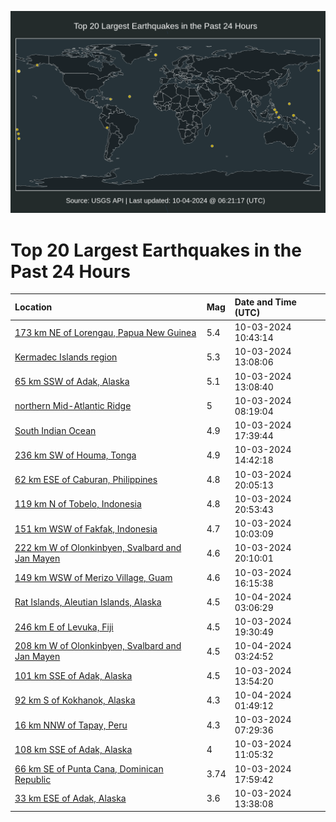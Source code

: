 ![Map](./map.png)

# Top 20 Largest Earthquakes in the Past 24 Hours

| Location | Mag | Date and Time (UTC) |
|:---|:---|:---|
| [173 km NE of Lorengau, Papua New Guinea](https://earthquake.usgs.gov/earthquakes/eventpage/us6000nw94) | 5.4 | 10-03-2024 10:43:14 |
| [Kermadec Islands region](https://earthquake.usgs.gov/earthquakes/eventpage/us6000nw9u) | 5.3 | 10-03-2024 13:08:06 |
| [65 km SSW of Adak, Alaska](https://earthquake.usgs.gov/earthquakes/eventpage/us6000nw9t) | 5.1 | 10-03-2024 13:08:40 |
| [northern Mid-Atlantic Ridge](https://earthquake.usgs.gov/earthquakes/eventpage/us6000nw8l) | 5 | 10-03-2024 08:19:04 |
| [South Indian Ocean](https://earthquake.usgs.gov/earthquakes/eventpage/us6000nwc7) | 4.9 | 10-03-2024 17:39:44 |
| [236 km SW of Houma, Tonga](https://earthquake.usgs.gov/earthquakes/eventpage/us6000nwau) | 4.9 | 10-03-2024 14:42:18 |
| [62 km ESE of Caburan, Philippines](https://earthquake.usgs.gov/earthquakes/eventpage/us6000nwde) | 4.8 | 10-03-2024 20:05:13 |
| [119 km N of Tobelo, Indonesia](https://earthquake.usgs.gov/earthquakes/eventpage/us6000nwdx) | 4.8 | 10-03-2024 20:53:43 |
| [151 km WSW of Fakfak, Indonesia](https://earthquake.usgs.gov/earthquakes/eventpage/us6000nw8x) | 4.7 | 10-03-2024 10:03:09 |
| [222 km W of Olonkinbyen, Svalbard and Jan Mayen](https://earthquake.usgs.gov/earthquakes/eventpage/us6000nwdn) | 4.6 | 10-03-2024 20:10:01 |
| [149 km WSW of Merizo Village, Guam](https://earthquake.usgs.gov/earthquakes/eventpage/us6000nwbq) | 4.6 | 10-03-2024 16:15:38 |
| [Rat Islands, Aleutian Islands, Alaska](https://earthquake.usgs.gov/earthquakes/eventpage/us6000nwfn) | 4.5 | 10-04-2024 03:06:29 |
| [246 km E of Levuka, Fiji](https://earthquake.usgs.gov/earthquakes/eventpage/us6000nwd5) | 4.5 | 10-03-2024 19:30:49 |
| [208 km W of Olonkinbyen, Svalbard and Jan Mayen](https://earthquake.usgs.gov/earthquakes/eventpage/us6000nwfs) | 4.5 | 10-04-2024 03:24:52 |
| [101 km SSE of Adak, Alaska](https://earthquake.usgs.gov/earthquakes/eventpage/us6000nwa7) | 4.5 | 10-03-2024 13:54:20 |
| [92 km S of Kokhanok, Alaska](https://earthquake.usgs.gov/earthquakes/eventpage/ak024crsafyp) | 4.3 | 10-04-2024 01:49:12 |
| [16 km NNW of Tapay, Peru](https://earthquake.usgs.gov/earthquakes/eventpage/us6000nw8d) | 4.3 | 10-03-2024 07:29:36 |
| [108 km SSE of Adak, Alaska](https://earthquake.usgs.gov/earthquakes/eventpage/us6000nw9b) | 4 | 10-03-2024 11:05:32 |
| [66 km SE of Punta Cana, Dominican Republic](https://earthquake.usgs.gov/earthquakes/eventpage/pr2024277002) | 3.74 | 10-03-2024 17:59:42 |
| [33 km ESE of Adak, Alaska](https://earthquake.usgs.gov/earthquakes/eventpage/ak024cqbtxjz) | 3.6 | 10-03-2024 13:38:08 |
